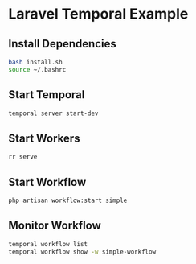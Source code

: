# Laravel Temporal Example

## Install Dependencies

```bash
bash install.sh
source ~/.bashrc
```

## Start Temporal

```bash
temporal server start-dev
```

## Start Workers

```bash
rr serve
```

## Start Workflow

```bash
php artisan workflow:start simple
```

## Monitor Workflow

```bash
temporal workflow list
temporal workflow show -w simple-workflow
```
